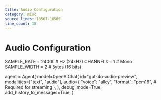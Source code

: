```yaml
---
title: Audio Configuration
category: misc
source_lines: 18567-18585
line_count: 18
---
```


# Audio Configuration
SAMPLE_RATE = 24000  # Hz (24kHz)
CHANNELS = 1  # Mono
SAMPLE_WIDTH = 2  # Bytes (16 bits)

agent = Agent(
    model=OpenAIChat(
        id="gpt-4o-audio-preview",
        modalities=["text", "audio"],
        audio={
            "voice": "alloy",
            "format": "pcm16",  # Required for streaming
        },
    ),
    debug_mode=True,
    add_history_to_messages=True,
)

